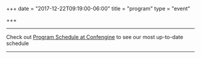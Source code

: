 +++
date = "2017-12-22T09:19:00-06:00"
title = "program"
type = "event"

+++

<div class = "row">
  <div class = "col-md-12">
    <hr />
    Check out <a href="https://confengine.com/devopsdays-tokyo-2018/schedule">Program Schedule at Confengine</a> to see our most up-to-date schedule
    <hr />
  </div>
</div>